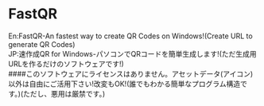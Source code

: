 # FastQR
En:FastQR-An fastest way to create QR Codes on Windows!(Create URL to generate QR Codes)  
JP:速作成QR for Windows-パソコンでQRコードを簡単生成します!(ただ生成用URLを作るだけのソフトウェアです!)  
####このソフトウェアにライセンスはありません。アセットデータ(アイコン)以外は自由にご活用下さい!改変もOK!(誰でもわかる簡単なプログラム構造です。)(ただし、悪用は厳禁です。)
